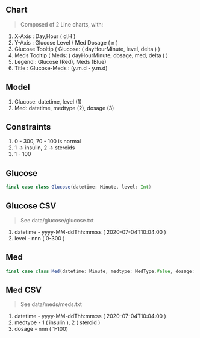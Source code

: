 Chart
-----
>Composed of 2 Line charts, with:
1. X-Axis : Day,Hour ( d,H )
2. Y-Axis : Glucose Level / Med Dosage ( n )
3. Glucose Tooltip ( Glucose: ( dayHourMinute, level, delta ) )
4. Meds Tooltip ( Meds: ( dayHourMinute, dosage, med, delta ) )
5. Legend : Glucose (Red), Meds (Blue)
6. Title : Glucose-Meds : (y.m.d - y.m.d)

Model
-----
1. Glucose: datetime, level (1)
2. Med: datetime, medtype (2), dosage (3)

Constraints
-----------
1. 0 - 300, 70 - 100 is normal
2. 1 -> insulin, 2 -> steroids
3. 1 - 100 

Glucose
-------
```scala
final case class Glucose(datetime: Minute, level: Int)
```

Glucose CSV
-----------
>See data/glucose/glucose.txt
1. datetime - yyyy-MM-ddThh:mm:ss ( 2020-07-04T10:04:00 )
2. level - nnn ( 0-300 )

Med
---
```scala
final case class Med(datetime: Minute, medtype: MedType.Value, dosage: Int)
```

Med CSV
-------
>See data/meds/meds.txt
1. datetime - yyyy-MM-ddThh:mm:ss ( 2020-07-04T10:04:00 )
2. medtype - 1 ( insulin ), 2 ( steroid )
3. dosage - nnn ( 1-100)